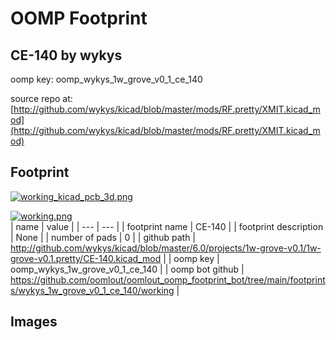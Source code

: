 # OOMP Footprint  
## CE-140  by wykys  
  
oomp key: oomp_wykys_1w_grove_v0_1_ce_140  
  
source repo at: [http://github.com/wykys/kicad/blob/master/mods/RF.pretty/XMIT.kicad_mod](http://github.com/wykys/kicad/blob/master/mods/RF.pretty/XMIT.kicad_mod)  
## Footprint  
  
[![working_kicad_pcb_3d.png](working_kicad_pcb_3d_600.png)](working_kicad_pcb_3d.png)  
  
[![working.png](working_600.png)](working.png)  
| name | value | 
| --- | --- | 
| footprint name | CE-140 | 
| footprint description | None | 
| number of pads | 0 | 
| github path | http://github.com/wykys/kicad/blob/master/6.0/projects/1w-grove-v0.1/1w-grove-v0.1.pretty/CE-140.kicad_mod | 
| oomp key | oomp_wykys_1w_grove_v0_1_ce_140 | 
| oomp bot github | https://github.com/oomlout/oomlout_oomp_footprint_bot/tree/main/footprints/wykys_1w_grove_v0_1_ce_140/working | 
## Images  
